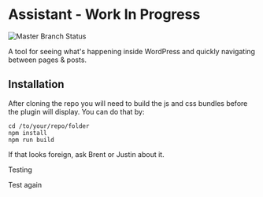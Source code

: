 # Assistant - Work In Progress

![Master Branch Status](https://travis-ci.org/beaverbuilder/assistant.svg?branch=master)

A tool for seeing what's happening inside WordPress and quickly navigating between pages & posts.

## Installation
After cloning the repo you will need to build the js and css bundles before the plugin will display. You can do that by:

```
cd /to/your/repo/folder
npm install
npm run build
```
If that looks foreign, ask Brent or Justin about it.

Testing

Test again
